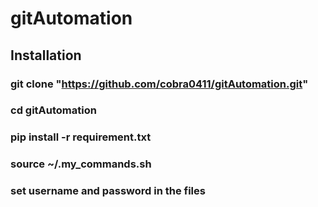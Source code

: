 # gitAutomation
## Installation
### git clone "https://github.com/cobra0411/gitAutomation.git"
### cd gitAutomation
### pip install -r requirement.txt
### source ~/.my_commands.sh
###
### set username and password in the files
